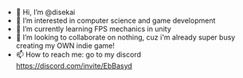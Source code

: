 - 👋 Hi, I’m @disekai
- 👀 I’m interested in computer science and game development
- 🌱 I’m currently learning FPS mechanics in unity
- 💞️ I’m looking to collaborate on nothing, cuz i'm already super busy creating my OWN indie game!
- 📫 How to reach me: go to my discord https://discord.com/invite/EbBasyd

<!---
disekai/disekai is a ✨ special ✨ repository because its `README.md` (this file) appears on your GitHub profile.
You can click the Preview link to take a look at your changes.
--->
